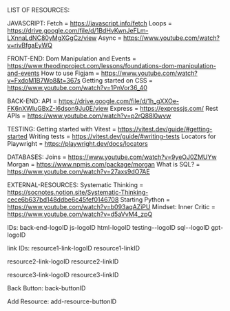LIST OF RESOURCES:

JAVASCRIPT:
Fetch = https://javascript.info/fetch
Loops = https://drive.google.com/file/d/1BdHvKwnJeFLm-LXnnaLdNC80yMgXGgCz/view
Async = https://www.youtube.com/watch?v=rivBfgaEyWQ

FRONT-END:
Dom Manipulation and Events = https://www.theodinproject.com/lessons/foundations-dom-manipulation-and-events
How to use Figjam = https://www.youtube.com/watch?v=FxdoM1B7Wo8&t=367s
Getting started on CSS = https://www.youtube.com/watch?v=1PnVor36_40

BACK-END:
API = https://drive.google.com/file/d/1h_gXXOe-FK6nXWIuGBxZ-I6dson9Ju0E/view
Express = https://expressjs.com/
Rest APIs = https://www.youtube.com/watch?v=p2rQ88l0wvw

TESTING:
Getting started with Vitest = https://vitest.dev/guide/#getting-started
Writing tests = https://vitest.dev/guide/#writing-tests
Locators for Playwright = https://playwright.dev/docs/locators

DATABASES:
Joins = https://www.youtube.com/watch?v=9yeOJ0ZMUYw 
Morgan = https://www.npmjs.com/package/morgan
What is SQL? = https://www.youtube.com/watch?v=27axs9dO7AE

EXTERNAL-RESOURCES:
Systematic Thinking = https://socnotes.notion.site/Systematic-Thinking-cece6b637bd148ddbe6c45fef0146708
Starting Python = https://www.youtube.com/watch?v=b093aqAZiPU
Mindset: Inner Critic = https://www.youtube.com/watch?v=d5aVvM4_zpQ


IDs:
back-end-logoID
js-logoID
html-logoID
testing--logoID
sql--logoID
gpt-logoID

link IDs:
resource1-link-logoID
resource1-linkID

resource2-link-logoID
resource2-linkID

resource3-link-logoID
resource3-linkID


Back Button:
back-buttonID


Add Resource:
add-resource-buttonID